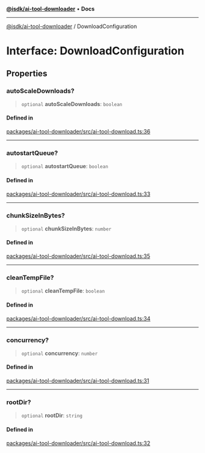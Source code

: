 [**@isdk/ai-tool-downloader**](../README.md) • **Docs**

***

[@isdk/ai-tool-downloader](../globals.md) / DownloadConfiguration

# Interface: DownloadConfiguration

## Properties

### autoScaleDownloads?

> `optional` **autoScaleDownloads**: `boolean`

#### Defined in

[packages/ai-tool-downloader/src/ai-tool-download.ts:36](https://github.com/isdk/ai-tool-download.js/blob/513ac95661c0bfeec424a264c269c7a69d0aa2aa/src/ai-tool-download.ts#L36)

***

### autostartQueue?

> `optional` **autostartQueue**: `boolean`

#### Defined in

[packages/ai-tool-downloader/src/ai-tool-download.ts:33](https://github.com/isdk/ai-tool-download.js/blob/513ac95661c0bfeec424a264c269c7a69d0aa2aa/src/ai-tool-download.ts#L33)

***

### chunkSizeInBytes?

> `optional` **chunkSizeInBytes**: `number`

#### Defined in

[packages/ai-tool-downloader/src/ai-tool-download.ts:35](https://github.com/isdk/ai-tool-download.js/blob/513ac95661c0bfeec424a264c269c7a69d0aa2aa/src/ai-tool-download.ts#L35)

***

### cleanTempFile?

> `optional` **cleanTempFile**: `boolean`

#### Defined in

[packages/ai-tool-downloader/src/ai-tool-download.ts:34](https://github.com/isdk/ai-tool-download.js/blob/513ac95661c0bfeec424a264c269c7a69d0aa2aa/src/ai-tool-download.ts#L34)

***

### concurrency?

> `optional` **concurrency**: `number`

#### Defined in

[packages/ai-tool-downloader/src/ai-tool-download.ts:31](https://github.com/isdk/ai-tool-download.js/blob/513ac95661c0bfeec424a264c269c7a69d0aa2aa/src/ai-tool-download.ts#L31)

***

### rootDir?

> `optional` **rootDir**: `string`

#### Defined in

[packages/ai-tool-downloader/src/ai-tool-download.ts:32](https://github.com/isdk/ai-tool-download.js/blob/513ac95661c0bfeec424a264c269c7a69d0aa2aa/src/ai-tool-download.ts#L32)
